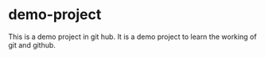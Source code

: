 # demo-project
This is a demo project in git hub.
It is a demo project to learn the working of git and github.

